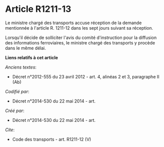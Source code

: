 # Article R1211-13

Le ministre chargé des transports accuse réception de la demande mentionnée à l'article R. 1211-12 dans les sept jours
suivant sa réception. 

Lorsqu'il décide de solliciter l'avis du comité d'instruction pour la diffusion des informations ferroviaires, le ministre
chargé des transports y procède dans le même délai.

**Liens relatifs à cet article**

_Anciens textes_:

  - Décret n°2012-555 du 23 avril 2012 - art. 4, alinéas 2 et 3, paragraphe II (Ab)

_Codifié par_:

  - Décret n°2014-530 du 22 mai 2014 - art.

_Créé par_:

  - Décret n°2014-530 du 22 mai 2014 - art.

_Cite_:

  - Code des transports - art. R1211-12 (V)
